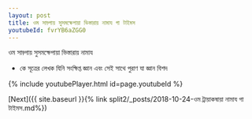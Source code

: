 ```yaml
---
layout: post
title: ওম সাড়্গায় সুসমক্ষেপায়া ভিস্তারায় নামায গা টাইমস
youtubeId: fvrYB6aZGG0
---
```

 
 
 ওম সাড়্গায় সুসমক্ষেপায়া ভিস্তারায় নামায  
 
 -  কে সূত্রের লেখক যিনি সংক্ষিপ্ত জ্ঞান এবং সেই সাথে পুরাণ যা জ্ঞান বিশদ 
 
  
 
  
 
 
 
 
 
 


{% include youtubePlayer.html id=page.youtubeId %}
 
[Next]({{ site.baseurl }}{% link  split2/_posts/2018-10-24-ওম ট্রায়াকষায়া নামায গা টাইমস.md%})
 
